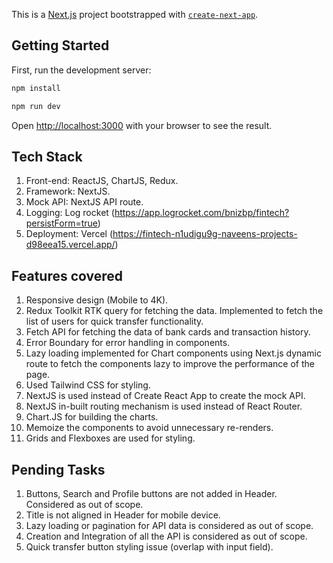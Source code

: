 This is a [Next.js](https://nextjs.org) project bootstrapped with [`create-next-app`](https://nextjs.org/docs/app/api-reference/cli/create-next-app).

## Getting Started

First, run the development server:

```bash
npm install

npm run dev
```

Open [http://localhost:3000](http://localhost:3000) with your browser to see the result.

## Tech Stack

1. Front-end: ReactJS, ChartJS, Redux.
2. Framework: NextJS.
3. Mock API: NextJS API route.
4. Logging: Log rocket (https://app.logrocket.com/bnizbp/fintech?persistForm=true)
5. Deployment: Vercel (https://fintech-n1udigu9g-naveens-projects-d98eea15.vercel.app/)

## Features covered

1. Responsive design (Mobile to 4K).
2. Redux Toolkit RTK query for fetching the data. Implemented to fetch the list of users for quick transfer functionality.
3. Fetch API for fetching the data of bank cards and transaction history.
4. Error Boundary for error handling in components.
5. Lazy loading implemented for Chart components using Next.js dynamic route to fetch the components lazy to improve the performance of the page.
6. Used Tailwind CSS for styling.
7. NextJS is used instead of Create React App to create the mock API.
8. NextJS in-built routing mechanism is used instead of React Router.
9. Chart.JS for building the charts.
10. Memoize the components to avoid unnecessary re-renders.
11. Grids and Flexboxes are used for styling.

## Pending Tasks

1. Buttons, Search and Profile buttons are not added in Header. Considered as out of scope.
2. Title is not aligned in Header for mobile device.
3. Lazy loading or pagination for API data is considered as out of scope.
4. Creation and Integration of all the API is considered as out of scope.
5. Quick transfer button styling issue (overlap with input field).

